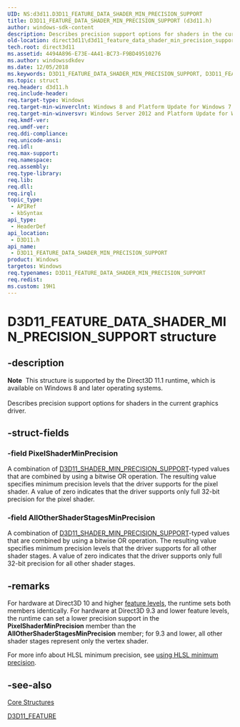 ```yaml
---
UID: NS:d3d11.D3D11_FEATURE_DATA_SHADER_MIN_PRECISION_SUPPORT
title: D3D11_FEATURE_DATA_SHADER_MIN_PRECISION_SUPPORT (d3d11.h)
author: windows-sdk-content
description: Describes precision support options for shaders in the current graphics driver.
old-location: direct3d11\d3d11_feature_data_shader_min_precision_support.htm
tech.root: direct3d11
ms.assetid: 4494A896-E73E-4A41-BC73-F9BD49510276
ms.author: windowssdkdev
ms.date: 12/05/2018
ms.keywords: D3D11_FEATURE_DATA_SHADER_MIN_PRECISION_SUPPORT, D3D11_FEATURE_DATA_SHADER_MIN_PRECISION_SUPPORT structure [Direct3D 11], d3d11/D3D11_FEATURE_DATA_SHADER_MIN_PRECISION_SUPPORT, direct3d11.d3d11_feature_data_shader_min_precision_support
ms.topic: struct
req.header: d3d11.h
req.include-header: 
req.target-type: Windows
req.target-min-winverclnt: Windows 8 and Platform Update for Windows 7 [desktop apps \| UWP apps]
req.target-min-winversvr: Windows Server 2012 and Platform Update for Windows Server 2008 R2 [desktop apps \| UWP apps]
req.kmdf-ver: 
req.umdf-ver: 
req.ddi-compliance: 
req.unicode-ansi: 
req.idl: 
req.max-support: 
req.namespace: 
req.assembly: 
req.type-library: 
req.lib: 
req.dll: 
req.irql: 
topic_type:
 - APIRef
 - kbSyntax
api_type:
 - HeaderDef
api_location:
 - D3D11.h
api_name:
 - D3D11_FEATURE_DATA_SHADER_MIN_PRECISION_SUPPORT
product: Windows
targetos: Windows
req.typenames: D3D11_FEATURE_DATA_SHADER_MIN_PRECISION_SUPPORT
req.redist: 
ms.custom: 19H1
---
```


# D3D11_FEATURE_DATA_SHADER_MIN_PRECISION_SUPPORT structure


## -description


<div class="alert"><b>Note</b>  This structure is supported by the Direct3D 11.1 runtime, which is available on Windows 8 and later operating systems.</div><div> </div>Describes precision support  options for shaders in the current graphics driver.


## -struct-fields




### -field PixelShaderMinPrecision

A combination of <a href="https://docs.microsoft.com/windows/desktop/api/d3d11/ne-d3d11-d3d11_shader_min_precision_support">D3D11_SHADER_MIN_PRECISION_SUPPORT</a>-typed values that are combined by using a bitwise OR operation. The resulting value specifies minimum precision levels that the driver supports for the pixel shader. A value of zero indicates that the driver supports only full 32-bit precision for the pixel shader.


### -field AllOtherShaderStagesMinPrecision

A combination of <a href="https://docs.microsoft.com/windows/desktop/api/d3d11/ne-d3d11-d3d11_shader_min_precision_support">D3D11_SHADER_MIN_PRECISION_SUPPORT</a>-typed values that are combined by using a bitwise OR operation. The resulting value specifies minimum precision levels that the driver supports for all other shader stages. A value of zero indicates that the driver supports only full 32-bit precision for all other shader stages.


## -remarks



For hardware at Direct3D 10 and higher <a href="https://docs.microsoft.com/windows/desktop/direct3d11/overviews-direct3d-11-devices-downlevel-intro">feature levels</a>, the runtime sets both members identically.  For hardware at Direct3D 9.3 and lower feature levels, the runtime can set a lower precision support in the <b>PixelShaderMinPrecision</b> member than the <b>AllOtherShaderStagesMinPrecision</b> member; for 9.3 and lower, all other shader stages represent only the vertex shader.

For more info about HLSL minimum precision, see <a href="https://docs.microsoft.com/windows/desktop/direct3d11/direct3d-11-1-features">using HLSL minimum precision</a>.




## -see-also




<a href="https://docs.microsoft.com/windows/desktop/direct3d11/d3d11-graphics-reference-d3d11-core-structures">Core Structures</a>



<a href="https://docs.microsoft.com/windows/desktop/api/d3d11/ne-d3d11-d3d11_feature">D3D11_FEATURE</a>
 

 

